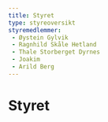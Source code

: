 ```yaml
---
title: Styret
type: styreoversikt
styremedlemmer:
 - Øystein Gylvik
 - Ragnhild Skåle Hetland
 - Thale Storberget Dyrnes
 - Joakim
 - Arild Berg
---
```


# Styret


